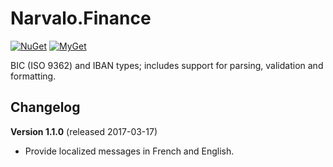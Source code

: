 Narvalo.Finance
===============

[![NuGet](https://img.shields.io/nuget/v/Narvalo.Finance.svg)](https://www.nuget.org/packages/Narvalo.Finance/)
[![MyGet](https://img.shields.io/myget/narvalo-edge/v/Narvalo.Finance.svg)](https://www.myget.org/feed/narvalo-edge/package/nuget/Narvalo.Finance)

BIC (ISO 9362) and IBAN types; includes support for parsing, validation and formatting.

Changelog
---------

**Version 1.1.0** (released 2017-03-17)
- Provide localized messages in French and English.

